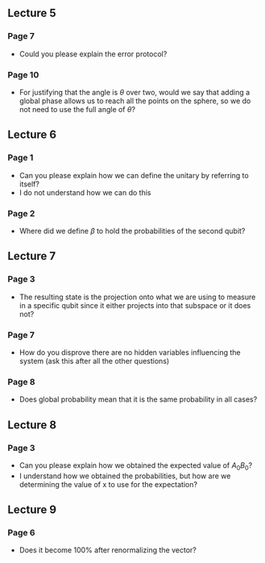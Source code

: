 ## Lecture 5
### Page 7
* Could you please explain the error protocol?
### Page 10 
* For justifying that the angle is $\theta$ over two, would we say that adding a global phase allows us to reach all the points on the sphere, so we do not need to use the full angle of $\theta$? 

## Lecture 6
### Page 1
* Can you please explain how we can define the unitary by referring to itself?
* I do not understand how we can do this
### Page 2
* Where did we define $\beta$ to hold the probabilities of the second qubit?

## Lecture 7
### Page 3
* The resulting state is the projection onto what we are using to measure in a specific qubit since it either projects into that subspace or it does not?
### Page 7
* How do you disprove there are no hidden variables influencing the system (ask this after all the other questions)
### Page 8
* Does global probability mean that it is the same probability in all cases?

## Lecture 8
### Page 3
* Can you please explain how we obtained the expected value of $A_0B_0$? 
* I understand how we obtained the probabilities, but how are we determining the value of x to use for the expectation?

## Lecture 9
### Page 6
* Does it become 100% after renormalizing the vector?